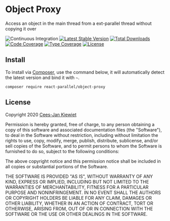 # Object Proxy

Access an object in the main thread from a ext-parallel thread without copying it over

![Continuous Integration](https://github.com/reactphp-parallel/object-proxy/workflows/Continuous%20Integration/badge.svg)
[![Latest Stable Version](https://poser.pugx.org/react-parallel/object-proxy/v/stable.png)](https://packagist.org/packages/react-parallel/object-proxy)
[![Total Downloads](https://poser.pugx.org/react-parallel/object-proxy/downloads.png)](https://packagist.org/packages/react-parallel/object-proxy)
[![Code Coverage](https://scrutinizer-ci.com/g/reactphp-parallel/object-proxy/badges/coverage.png?b=master)](https://scrutinizer-ci.com/g/reactphp-parallel/object-proxy/?branch=master)
[![Type Coverage](https://shepherd.dev/github/reactphp-parallel/object-proxy/coverage.svg)](https://shepherd.dev/github/reactphp-parallel/object-proxy)
[![License](https://poser.pugx.org/react-parallel/object-proxy/license.png)](https://packagist.org/packages/react-parallel/object-proxy)

## Install ##

To install via [Composer](http://getcomposer.org/), use the command below, it will automatically detect the latest version and bind it with `~`.

```
composer require react-parallel/object-proxy
```

## License ##

Copyright 2020 [Cees-Jan Kiewiet](http://wyrihaximus.net/)

Permission is hereby granted, free of charge, to any person
obtaining a copy of this software and associated documentation
files (the "Software"), to deal in the Software without
restriction, including without limitation the rights to use,
copy, modify, merge, publish, distribute, sublicense, and/or sell
copies of the Software, and to permit persons to whom the
Software is furnished to do so, subject to the following
conditions:

The above copyright notice and this permission notice shall be
included in all copies or substantial portions of the Software.

THE SOFTWARE IS PROVIDED "AS IS", WITHOUT WARRANTY OF ANY KIND,
EXPRESS OR IMPLIED, INCLUDING BUT NOT LIMITED TO THE WARRANTIES
OF MERCHANTABILITY, FITNESS FOR A PARTICULAR PURPOSE AND
NONINFRINGEMENT. IN NO EVENT SHALL THE AUTHORS OR COPYRIGHT
HOLDERS BE LIABLE FOR ANY CLAIM, DAMAGES OR OTHER LIABILITY,
WHETHER IN AN ACTION OF CONTRACT, TORT OR OTHERWISE, ARISING
FROM, OUT OF OR IN CONNECTION WITH THE SOFTWARE OR THE USE OR
OTHER DEALINGS IN THE SOFTWARE.

